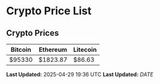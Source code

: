 # Crypto Price List

## Crypto Prices
| Bitcoin | Ethereum | Litecoin |
| ------- | -------- | -------- |
| $95330 | $1823.87 | $86.63 |
**Last Updated:** 2025-04-29 19:36 UTC
**Last Updated:** $DATE$
